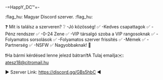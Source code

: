 -=HappY_DC™=-

:flag_hu: Magyar Discord szerver. :flag_hu:

:question: Mit is találsz a szerveren? :grey_question:
-Jó közösség! :white_check_mark:
-Kedves csapattagok :white_check_mark:
-Pénz rendszer :white_check_mark:
-0-24 Zene :white_check_mark:
-VIP társalgó szoba a VIP rangosoknak :white_check_mark:
-Folyamatos sorsolások :white_check_mark:
-Folyamatos szerver frissítés :white_check_mark:
-Mémek :white_check_mark:
-Partnerség :white_check_mark:
-NSFW :white_check_mark: Nagyobbaknak! :no_entry_sign:

:exclamation:️Ha bármi kérdésed lenne jelezd bátran!:exclamation:️A Tulaj emailja:envelope:️: atesz18@citromail.hu 

:arrow_forward:️ Szerver Link: https://discord.gg/GBs5hbC :arrow_backward:️
